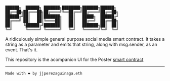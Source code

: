 ```
██████╗  ██████╗ ███████╗████████╗███████╗██████╗
██╔══██╗██╔═══██╗██╔════╝╚══██╔══╝██╔════╝██╔══██╗
██████╔╝██║   ██║███████╗   ██║   █████╗  ██████╔╝
██╔═══╝ ██║   ██║╚════██║   ██║   ██╔══╝  ██╔══██╗
██║     ╚██████╔╝███████║   ██║   ███████╗██║  ██║
╚═╝      ╚═════╝ ╚══════╝   ╚═╝   ╚══════╝╚═╝  ╚═╝
```

A ridiculously simple general purpose social media smart contract.
It takes a string as a parameter and emits that string, along with msg.sender, as an event. That's it.

This repository is the acompanion UI for the Poster [smart contract](https://github.com/ETHPoster/contract)

---

`Made with ❤️ by jjperezaguinaga.eth`